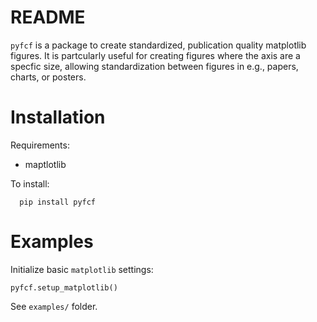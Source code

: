 README
======
`pyfcf` is a package to create standardized, publication quality matplotlib figures. It is partcularly useful for creating figures where the axis are a specfic size, allowing standardization between figures in e.g., papers, charts, or posters.

# Installation

Requirements:

- maptlotlib

To install:

```
  pip install pyfcf
```

# Examples

Initialize basic `matplotlib` settings:

```
pyfcf.setup_matplotlib()
```

See `examples/` folder.
